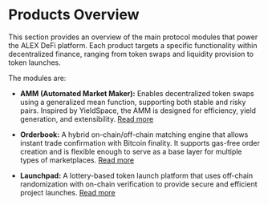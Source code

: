 # Products Overview

This section provides an overview of the main protocol modules that power the ALEX DeFi platform. Each product targets a specific functionality within decentralized finance, ranging from token swaps and liquidity provision to token launches.

The modules are:

- **AMM (Automated Market Maker):** Enables decentralized token swaps using a generalized mean function, supporting both stable and risky pairs. Inspired by YieldSpace, the AMM is designed for efficiency, yield generation, and extensibility. [Read more](automated-market-making/alexs-automated-market-maker-amm.md)

- **Orderbook:** A hybrid on-chain/off-chain matching engine that allows instant trade confirmation with Bitcoin finality. It supports gas-free order creation and is flexible enough to serve as a base layer for multiple types of marketplaces. [Read more](orderbook/what-is-orderbook.md)

- **Launchpad:** A lottery-based token launch platform that uses off-chain randomization with on-chain verification to provide secure and efficient project launches. [Read more](launchpad/what-is-the-launchpad.md)
